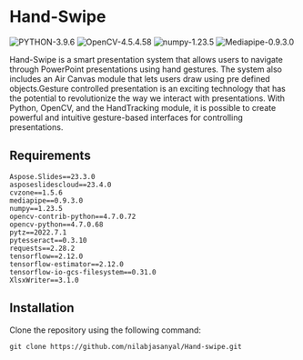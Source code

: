# Hand-Swipe
![PYTHON-3.9.6](https://img.shields.io/badge/Python-3.9.6-blue)
![OpenCV-4.5.4.58](https://img.shields.io/badge/OpenCV-4.7.0.68-brightgreen)
![numpy-1.23.5](https://img.shields.io/badge/Numpy-1.23.5-purple)
![Mediapipe-0.9.3.0](https://img.shields.io/badge/Mediapipe-0.9.3.0-orange)

Hand-Swipe is a smart presentation system that allows users to navigate through PowerPoint presentations using hand gestures. The system also includes an Air Canvas module that lets users draw using pre defined objects.Gesture controlled presentation is an exciting technology that has the potential to revolutionize the way we interact with presentations. With Python, OpenCV, and the HandTracking module, it is possible to create powerful and intuitive gesture-based interfaces for controlling presentations.

## Requirements

```
Aspose.Slides==23.3.0
asposeslidescloud==23.4.0
cvzone==1.5.6
mediapipe==0.9.3.0
numpy==1.23.5
opencv-contrib-python==4.7.0.72
opencv-python==4.7.0.68
pytz==2022.7.1
pytesseract==0.3.10
requests==2.28.2
tensorflow==2.12.0
tensorflow-estimator==2.12.0
tensorflow-io-gcs-filesystem==0.31.0
XlsxWriter==3.1.0

```

## Installation

Clone the repository using the following command:

```
git clone https://github.com/nilabjasanyal/Hand-swipe.git
```
